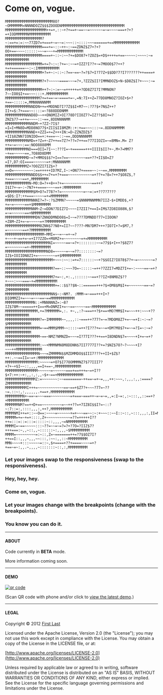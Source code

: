 # Come on, vogue.

```
MMMMMMMMMMMMMMMMMMMMMM8O?~OMMMMMM=NNNNDOZZ$$$ZOOODNMMMMMMMMMMMMMMMMMMMMMMMMMMMMM
MMMMMMMMMMMMMMMMMMM++=+,::~+?+==+~==~~=~~~~~~=~=~~~~===+?+?=+IODMMMMMNMMMMMMMMMM
MMMMMMMMMMMMMMMMM?~:==+=:=:~~77ZD7=+===+~=~~=:~~~::~::::~~~======+==MMMMMMMMMMMM
MMMMMMMMMMMMMMMMM===+=~::~++~:~==ZDNZ$Z7+?+?OO+==~~~~::::::~~~=~~~+=MMMMMMMMMMMM
MMMMMMMMMMMMMMMMM====+~::~:~~?+=$DO87+?ZOZ$=+D$++++=+==~~~~~:~~~~:~= MMMMMMMMMMM
MMMMMMMMMMMMMMMMM=+=?~:~:?+=~:~~=+IZZ?I??+~=7MOOO$7?++?+=+======~~:~:IMMMMMMMMMM
MMMMMMMMMMMMMMMMM+?=+~:~::~:?==~==~?=?$7+I?77Z+$$DD?7?I7??????++====+ MMMMMMMMMM
MMMMMMMMMMMMMMMMM?+?~~~~~====~~~=?+,?ZZZ$II?IMMNDOZ$+N~$D8Z$I?+~~~:~= MMMMMMMMMM
MMMMMMMMMMMMMMMMM++?~:~:=~~=+++++=+?OD8Z7I7I?MMNON?7~~IO8$I+==~~~:::+.MMMMMMMMMM
MMMMMMMMMMMMMMMM7+=+==~=~====+=~,=N:7I++Z=77DD8MNOZ?IOZ+$+?+==~:::::=,MMNNNNNNMM
MMMMMMMMMMMNNDDN++=+MODND7I?7Z$$I+M7~~:?7?$+7N$Z++?II+=$:7+===~~::::=~?888DDDNMM
MMMMMMMMMNNND8D~~++ONOMIZ+OI?78D?IIOZ7?=IZ??$8I+=?ZNZ$77~=++=~~~~::~==,8DDNNNNMM
MMMMMMMMMMMNNDM~+?ZZ~7I$?=I=I+MN8D=MDD8NO77$+ZII$II8MZM::+:+==~~~:::~=.8DDNNMMMM
MMMMMMMMMMNNND++ZZI=+=Z+++IN:=D~ZZNZDZ$?+II$8ZNN7IONIDO==+:+===~~::~==,DDDNNNNMM
MMMMMMMMMMNMD=+?Z=+~Z7++==7Z?+??=7++==?77IIOZI=~=8MN=.M= Z?++=~=~~~:==:NOO8888MM
MMMMMMMMMMND===OII=7I~~:???I=~+======+++IIII$II?+~,M+7=MM7?~+==~~~~~==,7O88D8DMM
MMMMMMMMMMD~=?+MMO$$$?+I==?==~~~~~~~~==+??+II$O=Z?=I?,D7:OI====~~~~~~=+:MNNNNNMM
MMMMMMMMMMZ+?OOZZI7IZ$+?==O=~~~~~~~~~:==+++++ID7MZ,I~:+ON77+====~~:~~==,MMMMMMMM
MMMMMMMMMMMNNDD$$++=7+=+?+===~~~~~~~~~~~=+??+=?8=?++7$O8Z$,?+===~~~~==+,MMMMMMMM
MMMMMMMMMMMN~MO:O=?++8++?+=~~~~~~~~~~~~~==++?I$I7+~=~:~7N7++====~~~~==+:MMMMMMMM
MMMMMMMMMMMMM$M+O?=778?+?=~~~~~~~~~~=~~=:=+??7?7???=$D$:I?:++===~~~~~=+=MMMMMMMM
MMMMMMMMMMMMNNNI?=?~:?$ZMMN?~~~~~=$NNNMNNMMN7IIZ~$+IMDD$,+?+=~=~~~~~==+$MMMMMMMM
MMMMMMMMMMMMNNM~Z~=DDN?7DIZ7I~~~~I7ZII?+==I=IM$7ZO8IO88N,$?=~=~~~~~~==+NMMMMMMMM
MMMMMMMMMMMMMMDN?ZNNDDMNDO8$=I~~=7??7DMNDD?77+IIOON?+Z8M~ZI+=~=~~~~~=+?MMMMMMMMM
MMMMMMMMMMMMMMMM8ZNN$7?N8+=II?~~????~MN?DM7+++?IO7I+?=$M7,?=~~~~~~~==+?MMMMMMMMM
MMMMMMMMMMMMMMMMMM~MMI=~~=~~=+~=?+~~~+~==+=~=+I77ZZO=+M8MZ+=~~~~~~~~=+=MMMMMMMMM
MMMMMMMMMMMMMMMMMMMMNI=~~~~~==~=?+::::::::~~=?7$$+I++?$8Z7?=~~~~~~~~=+~MMMMMMMMM
MMMMMMMMMMMMMMMMMMMND8=~~~~~=~~=??::::::::~=?IZ$+IOIIDN8ZI+=~~~~~~~~=+$MMMMMMMMM
MMMMMMMMMMMMMMMMMMMMMM+~~~:~~::=+=7::::::~~+?$$OIZ?IO78$7?+~=~~~~~~~=?MMMMMMMMMM
MMMMMMMMMMMMMMMMMMMMMM?==~::~~~7O=~:::::~=++?7ZZI7=MDZ7I+=~:~~~~==~=+?MMMMMMMMMM
MMMMMMMMMMMMMMMMMMMMMM7+=~:,+:.,::::::~~==+??IZ+8NM8Z$??+~~~:~~~===~+=MMMMMMMMMM
MMMMMMMMMMMMMMMMMMMMMMM+=::$$??$N~::======+++?$+OM8$M$I+=~~~~~~~==~=?ZMMMMMMMMMM
MMMMMMMMMMMMMMMMMMMMMNN$~:~NM?. :MMM~=~===+++I+?DIOMMZI+=~~~=~~~==~==MMMMMMMMMMM
MMMMMMMMMMMMMN::+MNNNNNZ=:~8?IZ$78M~~=====++I==+M=ONMZI+=~~==~~~~~==~MMMMMMMMMMM
MMMMMMMMMMMMMMM,+=?MMMMMM=,:. +~,,:?~===++?$+==+MO?MM$I+=~~~++:~~~+??MMMMMMMMMMM
MMMMMMMMMMMMMMMM?=~IMMMMMM~~,,,,::~===++?77?=~=?MDOM8Z7+=~~=+I:~:~=?$MMMMMMMMMMM
MMMMMMMMMMMMMMMM=~==MMM$MMM~~::::~=++?I???+=~~=+DM?M8$7+=~~=?I=~:~=?8MMMMMMMMMMM
MMMMMMMMMMMMMMMM~==~NMZ?NMNZD=~~~=I?77I???++==+I8DNDN$7=~~~~+I+=~=+?MMMMMMMMMMMM
MMMMMMMMMMMMMMMM:~~+MMMNMN8M8DDNN$7II7777I??+=?$NZ$7O?~?~~~~+I?~~~++MMMMMMMMMMMM
MMMMMMMMMMMMMMMN~~~=ZMMMMN$$MZDMMDO$$III7???++II+$Z$?++:.~~==II=~=+:MMMMMMMMMMMM
MMMMMMMMMMMMMMM:~~~~~=+O7$I77OOMMMNZ7$77III7?+7+~+$I~~::,,,,==I+==~,MMMMMMMMMMMM
MMMMMMMMMMMMMMM~~~~~~=~~~~~~===+==+++=~=+I??$+7:++:~+:,,:,:,,~$+~==+MMMMMMMMMMMM
MMMMMMMMMMMMMMZ:=~~~~~~~:~~========~++==~=+~=,,,++:~~~,:,,,:,,:====?ZMMMMMMMMMMM
MMMMMMMMMMI+++=~~~~~~~~~~~~==~==+$Z7?+~~~?77=~??~=.::~:,:,,,,,,.+==+.MMMMMMMMMMM
MMMMMMMMN+~==~=~~~===~~~~~~~~~=+===~===++~=~=~=,,=:I~=:,:~:::,,::==+?+MMMMMMMMMM
MMMMMMNM?==++D+==~~~~~~~~~=~~++??=+7IZ8I$$I?=~::?~:7::=:,::::,,,:,++?,MMMMMMMMMM
MMMMNMI++=+::~~O==:~~~~=~~~~~~+=+~~~==~~:~:+~~~::~~I::~::,~:::,,,:,II=MMMMMMMMMM
MMMMM=+=~+=+::::,Z+~~~~~~~~~~~=??=+++++I??++=:::=::=:::=:::::~::,,,,~=NMMMMMMMMM
MMMMI=~==~~~~~:::~??=~~=~=?=?+?7O=?IIZ$7?+++===:~,,~::,,~::::::~:,,,,~$MMMMMMMMM
MMMM=~~~~~~~~~=:~::,Z=~=======++=?7$$OZ7I?++==I::,,,~,,,~~:::,:~~:,,::~MMMMMMMMM
MMN~~~~+:::~~~~~=::~,$+====+??+====~~~~=+?+==~=~:,,.~,,,,~:::::::~::,:,MMMMMMMMM
```
### Let your images swap to the responsiveness (swap to the responsiveness).
### Hey, hey, hey.
### Come on, vogue.
### Let your images change with the breakpoints (change with the breakpoints).
### You know you can do it.

---

#### ABOUT

Code currently in **BETA** mode.

More information coming soon.

---

#### DEMO

[![qr code](http://chart.apis.google.com/chart?cht=qr&chl=http://registerguard.github.com/vogue/vogue/&chs=240x240)](http://registerguard.github.com/vogue/vogue/)

(Scan QR code with phone and/or click to [view the latest demo](http://registerguard.github.com/vogue/vogue/).)

---

#### LEGAL

Copyright © 2012 [First Last](http://site.com)

Licensed under the Apache License, Version 2.0 (the "License"); you may not use this work except in compliance with the License. You may obtain a copy of the License in the LICENSE file, or at:

[http://www.apache.org/licenses/LICENSE-2.0](http://www.apache.org/licenses/LICENSE-2.0)

Unless required by applicable law or agreed to in writing, software distributed under the License is distributed on an "AS IS" BASIS, WITHOUT WARRANTIES OR CONDITIONS OF ANY KIND, either express or implied. See the License for the specific language governing permissions and limitations under the License.